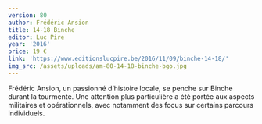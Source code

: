 ```yaml
---
version: 80
author: Frédéric Ansion
title: 14-18 Binche
editor: Luc Pire
year: '2016'
price: 19 €
link: 'https://www.editionslucpire.be/2016/11/09/binche-14-18/'
img_src: /assets/uploads/am-80-14-18-binche-bgo.jpg
---
```

Frédéric Ansion, un passionné d’histoire locale, se penche sur Binche
 durant la tourmente. Une attention plus particulière a été portée aux aspects
 militaires et opérationnels, avec notamment des focus sur certains
 parcours individuels.
